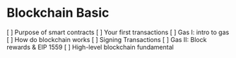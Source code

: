 # Blockchain Basic
[ ] Purpose of smart contracts
[ ] Your first transactions
[ ] Gas I: intro to gas
[ ] How do blockchain works
[ ] Signing Transactions
[ ] Gas II: Block rewards & EIP 1559
[ ] High-level blockchain fundamental 